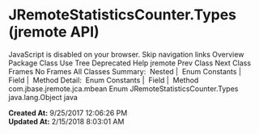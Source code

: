 # JRemoteStatisticsCounter.Types (jremote   API)

JavaScript is disabled on your browser. Skip navigation links Overview Package Class Use Tree Deprecated Help jremote Prev Class Next Class Frames No Frames All Classes Summary:  Nested |  Enum Constants |  Field |  Method Detail:  Enum Constants |  Field |  Method com.jbase.jremote.jca.mbean Enum JRemoteStatisticsCounter.Types java.lang.Object java  

**Created At:** 9/25/2017 12:06:26 PM  
**Updated At:** 2/15/2018 8:03:01 AM  

